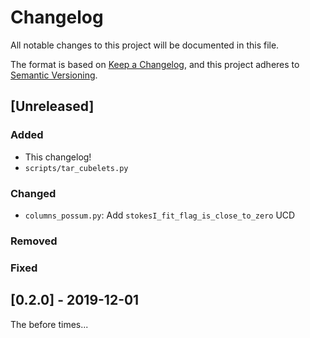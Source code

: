 # Changelog

All notable changes to this project will be documented in this file.

The format is based on [Keep a Changelog](https://keepachangelog.com/en/1.0.0/),
and this project adheres to [Semantic Versioning](https://semver.org/spec/v2.0.0.html).

## [Unreleased]

### Added

- This changelog!
- `scripts/tar_cubelets.py`

### Changed

- `columns_possum.py`: Add `stokesI_fit_flag_is_close_to_zero` UCD

### Removed

### Fixed

## [0.2.0] - 2019-12-01

The before times...